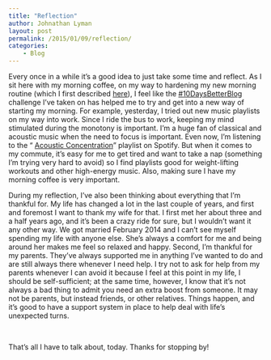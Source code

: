 ```yaml
---
title: "Reflection"
author: Johnathan Lyman
layout: post
permalink: /2015/01/09/reflection/
categories:
    - Blog
---
```


Every once in a while it’s a good idea to just take some time and reflect. As I sit here with my morning coffee, on my way to hardening my new morning routine (which I first described [here](http://johnathanlyman.com/p/143/space "The Space in Which I Craft")), I feel like the [#10DaysBetterBlog](/c/10daysbetterblog) challenge I’ve taken on has helped me to try and get into a new way of starting my morning. For example, yesterday, I tried out new music playlists on my way into work. Since I ride the bus to work, keeping my mind stimulated during the monotony is important. I’m a huge fan of classical and acoustic music when the need to focus is important. Even now, I’m listening to the “ [Acoustic Concentration](http://open.spotify.com/user/spotify/playlist/0PRs1Xaui4zCv9LdIIt20X)” playlist on Spotify. But when it comes to my commute, it’s easy for me to get tired and want to take a nap (something I’m trying very hard to avoid) so I find playlists good for weight-lifting workouts and other high-energy music. Also, making sure I have my morning coffee is very important.

During my reflection, I’ve also been thinking about everything that I’m thankful for. My life has changed a lot in the last couple of years, and first and foremost I want to thank my wife for that. I first met her about three and a half years ago, and it’s been a crazy ride for sure, but I wouldn’t want it any other way. We got married February 2014 and I can’t see myself spending my life with anyone else. She’s always a comfort for me and being around her makes me feel so relaxed and happy. Second, I’m thankful for my parents. They’ve always supported me in anything I’ve wanted to do and are still always there whenever I need help. I try not to ask for help from my parents whenever I can avoid it because I feel at this point in my life, I should be self-sufficient; at the same time, however, I know that it’s not always a bad thing to admit you need an extra boost from someone. It may not be parents, but instead friends, or other relatives. Things happen, and it’s good to have a support system in place to help deal with life’s unexpected turns.

&nbsp;

That’s all I have to talk about, today. Thanks for stopping by!

